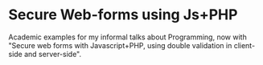 Secure Web-forms using Js+PHP
=============

Academic examples for my informal talks about Programming, now with "Secure web forms with Javascript+PHP, using double validation in client-side and server-side".

